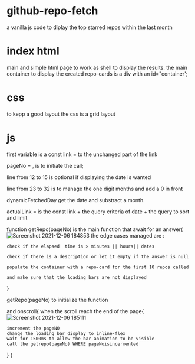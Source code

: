 # github-repo-fetch
a vanilla js code to diplay the top starred repos within the last month

# index html
main and simple html page to work as shell to display the results.
the main container to display the created repo-cards is a div with an id="container';

# css
to kepp a good layout the css is a grid layout

# js
first variable is a const link = to the unchanged part of the link

pageNo = , is to initiate the call;

line from 12 to 15 is optional if displaying the date is wanted

line from 23 to 32 is to manage the one digit months and add a 0 in front

dynamicFetchedDay get the date and substract a month.

actualLink = is the const link + the query criteria of date + the query to sort and limit

function getRepo(pageNo) is the main function that await for an answer{
![Screenshot 2021-12-06 184853](https://user-images.githubusercontent.com/19361143/144896130-8880babc-4624-4eef-9113-85c1c9285824.png)
the edge cases managed are :

    check if the elapsed  time is > minutes || hours|| dates
    
    check if there is a description or let it empty if the answer is null
    
    populate the container with a repo-card for the first 10 repos called
    
    and make sure that the loading bars are not displayed
}

getRepo(pageNo) to initialize the function


and onscroll{
  when the scroll reach the end of the page{
  ![Screenshot 2021-12-06 185111](https://user-images.githubusercontent.com/19361143/144896569-b01b44e9-705a-4c74-9c5c-98921b81df08.png)

    increment the pageNO
    change the loading bar display to inline-flex
    wait for 1500ms to allow the bar animation to be visible
    call the getrepo(pageNo) WHERE pageNoisincermented
    
  }
}
